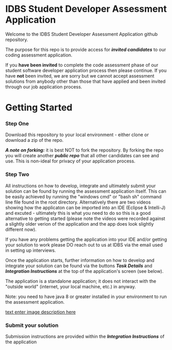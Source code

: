 # IDBS Student Developer Assessment Application

Welcome to the IDBS Student Developer Assessment Application github repository.

The purpose for this repo is to provide access for ***invited candidates*** to our coding assessment application. 

If you **have been invited** to complete the code assessment phase of our student software developer application process then please continue. If you have **not** been invited, we are sorry but we cannot accept assessment solutions from anybody other than those that have applied and been invited through our job application process.

# Getting Started

### Step One
Download this repository to your local environment - either clone or download a zip of the repo.

***A note on forking:*** it is best NOT to fork the repository. By forking the repo you will create another ***public repo*** that all other candidates can see and use. This is non-ideal for privacy of your application process.

### Step Two 
All instructions on how to develop, integrate and ultimately submit your solution can be found by running the assessment application itself. This can be easily achieved by running the "windows cmd" or "bash sh" command line file found in the root directory. Alternatively there are two videos showing how the applicaton can be imported into an IDE (Eclipse & Intelli-J) and excuted - ultimately this is what you need to do so this is a good alternative to getting started (please note the videos were recorded against a slightly older verion of the application and the app does look slightly different now).

If you have any problems getting the application into your IDE and/or getting your solution to work please DO reach out to us at IDBS via the email used in setting up interviews.

Once the application starts, further information on how to develop and integrate your solution can be found via the buttons ***Task Details*** and ***Integration Instructions***  at the top of the application's screen (see below).

The application is a standalone application; it does not interact with the "outside world" (internet, your local machine, etc.) in anyway.

Note: you need to have java 8 or greater installed in your environment to run the assessment application.

[text enter image description here](./images/AssessmentApp.png)


### Submit your solution
Submission instructions are provided within the ***Integration Instructions*** of the application


